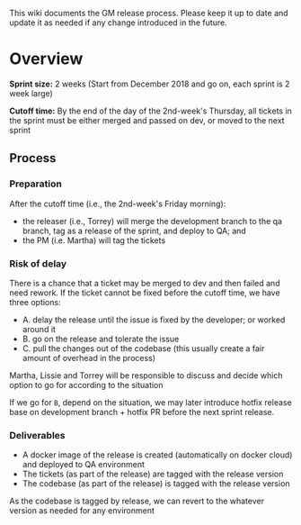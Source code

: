 This wiki documents the GM release process. Please keep it up to date and update it as needed if any change introduced in the future.

# Overview

**Sprint size:** 2 weeks (Start from December 2018 and go on, each sprint is 2 week large)

**Cutoff time:** By the end of the day of the 2nd-week's Thursday, all tickets in the sprint must be either merged and passed on dev, or moved to the next sprint

## Process

### Preparation

After the cutoff time (i.e., the 2nd-week's Friday morning):

- the releaser (i.e., Torrey) will merge the development branch to the qa branch, tag as a release of the sprint, and deploy to QA; and
- the PM (i.e. Martha) will tag the tickets

### Risk of delay

There is a chance that a ticket may be merged to dev and then failed and need rework. If the ticket cannot be fixed before the cutoff time, we have three options:

- A. delay the release until the issue is fixed by the developer; or worked around it
- B. go on the release and tolerate the issue
- C. pull the changes out of the codebase (this usually create a fair amount of overhead in the process)

Martha, Lissie and Torrey will be responsible to discuss and decide which option to go for according to the situation

If we go for `B`, depend on the situation, we may later introduce hotfix release base on development branch + hotfix PR before the next sprint release.

### Deliverables

- A docker image of the release is created (automatically on docker cloud) and deployed to QA environment
- The tickets (as part of the release) are tagged with the release version
- The codebase (as part of the release) is tagged with the release version

As the codebase is tagged by release, we can revert to the whatever version as needed for any environment